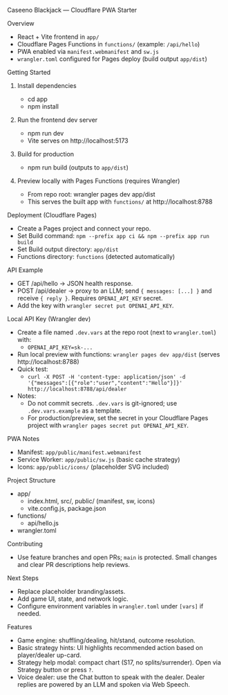 Caseeno Blackjack — Cloudflare PWA Starter

Overview
- React + Vite frontend in `app/`
- Cloudflare Pages Functions in `functions/` (example: `/api/hello`)
- PWA enabled via `manifest.webmanifest` and `sw.js`
- `wrangler.toml` configured for Pages deploy (build output `app/dist`)

Getting Started
1) Install dependencies
   - cd app
   - npm install

2) Run the frontend dev server
   - npm run dev
   - Vite serves on http://localhost:5173

3) Build for production
   - npm run build (outputs to `app/dist`)

4) Preview locally with Pages Functions (requires Wrangler)
   - From repo root: wrangler pages dev app/dist
   - This serves the built app with `functions/` at http://localhost:8788

Deployment (Cloudflare Pages)
- Create a Pages project and connect your repo.
- Set Build command: `npm --prefix app ci && npm --prefix app run build`
- Set Build output directory: `app/dist`
- Functions directory: `functions` (detected automatically)

API Example
- GET /api/hello → JSON health response.
- POST /api/dealer → proxy to an LLM; send `{ messages: [...] }` and receive `{ reply }`. Requires `OPENAI_API_KEY` secret.
- Add the key with `wrangler secret put OPENAI_API_KEY`.

Local API Key (Wrangler dev)
- Create a file named `.dev.vars` at the repo root (next to `wrangler.toml`) with:
  - `OPENAI_API_KEY=sk-...`
- Run local preview with functions: `wrangler pages dev app/dist` (serves http://localhost:8788)
- Quick test:
  - `curl -X POST -H 'content-type: application/json' -d '{"messages":[{"role":"user","content":"Hello"}]}' http://localhost:8788/api/dealer`
- Notes:
  - Do not commit secrets. `.dev.vars` is git-ignored; use `.dev.vars.example` as a template.
  - For production/preview, set the secret in your Cloudflare Pages project with `wrangler pages secret put OPENAI_API_KEY`.

PWA Notes
- Manifest: `app/public/manifest.webmanifest`
- Service Worker: `app/public/sw.js` (basic cache strategy)
- Icons: `app/public/icons/` (placeholder SVG included)

Project Structure
- app/
  - index.html, src/, public/ (manifest, sw, icons)
  - vite.config.js, package.json
- functions/
  - api/hello.js
- wrangler.toml

Contributing
- Use feature branches and open PRs; `main` is protected. Small changes and clear PR descriptions help reviews.

Next Steps
- Replace placeholder branding/assets.
- Add game UI, state, and network logic.
- Configure environment variables in `wrangler.toml` under `[vars]` if needed.

Features
- Game engine: shuffling/dealing, hit/stand, outcome resolution.
- Basic strategy hints: UI highlights recommended action based on player/dealer up-card.
- Strategy help modal: compact chart (S17, no splits/surrender). Open via Strategy button or press `?`.
- Voice dealer: use the Chat button to speak with the dealer. Dealer replies are powered by an LLM and spoken via Web Speech.
